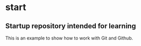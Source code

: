 # start
## Startup repository intended for learning
This is an example to show how to work with Git and Github.
